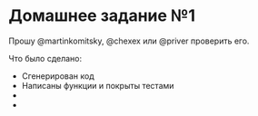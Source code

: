 # Домашнее задание №1

Прошу @martinkomitsky, @chexex или @priver проверить его.

Что было сделано:
* Сгенерирован код
* Написаны функции и покрыты тестами
*
*

